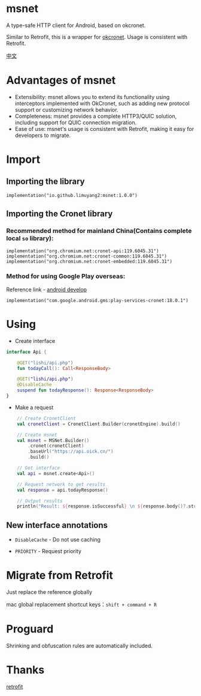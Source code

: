 # msnet
A type-safe HTTP client for Android, based on okcronet.

Similar to Retrofit, this is a wrapper for [okcronet](https://github.com/limuyang2/okcronet). Usage is consistent with Retrofit.

[中文](https://github.com/limuyang2/msnet/blob/main/README_CN.md)

# Advantages of msnet
* Extensibility: msnet allows you to extend its functionality using interceptors implemented with OkCronet, such as adding new protocol support or customizing network behavior.
* Completeness: msnet provides a complete HTTP3/QUIC solution, including support for QUIC connection migration.
* Ease of use: msnet's usage is consistent with Retrofit, making it easy for developers to migrate.

# Import
## Importing the library
```
implementation("io.github.limuyang2:msnet:1.0.0")
```

## Importing the Cronet library
### Recommended method for mainland China(Contains complete local `so` library):
```
implementation("org.chromium.net:cronet-api:119.6045.31")
implementation("org.chromium.net:cronet-common:119.6045.31")
implementation("org.chromium.net:cronet-embedded:119.6045.31")
```
### Method for using Google Play overseas:
Reference link - [android develop](https://developer.android.com/develop/connectivity/cronet/start#kts)
```
implementation("com.google.android.gms:play-services-cronet:18.0.1")
```

# Using
* Create interface
```kotlin
interface Api {

    @GET("lishi/api.php")
    fun todayCall(): Call<ResponseBody>

    @GET("lishi/api.php")
    @DisableCache
    suspend fun todayResponse(): Response<ResponseBody>
}
```

* Make a request
```kotlin
    // Create CronetClient
    val cronetClient = CronetClient.Builder(cronetEngine).build()

    // Create msnet
    val msnet = MSNet.Builder()
        .cronet(cronetClient)
        .baseUrl("https://api.oick.cn/")
        .build()

    // Get interface
    val api = msnet.create<Api>()

    // Request network to get results
    val response = api.todayResponse()

    // Output results
    println("Result: ${response.isSuccessful} \n ${response.body()?.string()}")
```

## New interface annotations
* `DisableCache` - Do not use caching

* `PRIORITY` - Request priority

# Migrate from Retrofit
Just replace the reference globally

mac global replacement shortcut keys：`shift + command + R`

# Proguard
Shrinking and obfuscation rules are automatically included.

# Thanks
[retrofit](https://github.com/square/retrofit)
